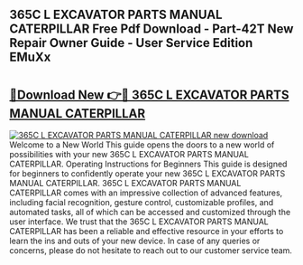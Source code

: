 ## 365C L EXCAVATOR PARTS MANUAL CATERPILLAR Free Pdf Download - Part-42T New Repair Owner Guide - User Service Edition EMuXx

# <h2><a href="http://bc65129.oget.top/?id=365C+L+EXCAVATOR+PARTS+MANUAL+CATERPILLAR">🔗Download New 👉🔴 365C L EXCAVATOR PARTS MANUAL CATERPILLAR</a></h2>

[![365C L EXCAVATOR PARTS MANUAL CATERPILLAR new download](https://i.imgur.com/5g1atiW.png)](http://bc65129.oget.top/?id=365C+L+EXCAVATOR+PARTS+MANUAL+CATERPILLAR)
Welcome to a New World This guide opens the doors to a new world of possibilities with your new 365C L EXCAVATOR PARTS MANUAL CATERPILLAR. Operating Instructions for Beginners This guide is designed for beginners to confidently operate your new 365C L EXCAVATOR PARTS MANUAL CATERPILLAR. 365C L EXCAVATOR PARTS MANUAL CATERPILLAR comes with an impressive collection of advanced features, including facial recognition, gesture control, customizable profiles, and automated tasks, all of which can be accessed and customized through the user interface. We trust that the 365C L EXCAVATOR PARTS MANUAL CATERPILLAR has been a reliable and effective resource in your efforts to learn the ins and outs of your new device. In case of any queries or concerns, please do not hesitate to reach out to our customer service team.
